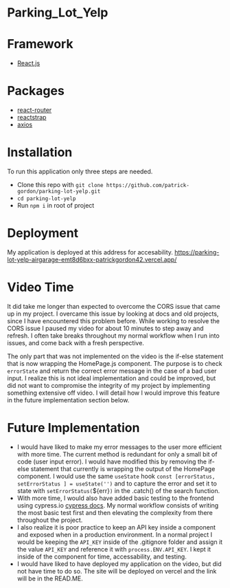 # Parking_Lot_Yelp

# Framework

- [React.js](https://reactjs.org/)

# Packages

- [react-router](https://reactrouter.com/)
- [reactstrap](https://reactstrap.github.io/)
- [axios](https://axios-http.com/)

# Installation

To run this application only three steps are needed.

- Clone this repo with `git clone https://github.com/patrick-gordon/parking-lot-yelp.git`
- `cd parking-lot-yelp`
- Run `npm i` in root of project

# Deployment
My application is deployed at this address for accesability. 
https://parking-lot-yelp-airgarage-emt8d6bxx-patrickgordon42.vercel.app/

# Video Time

It did take me longer than expected to overcome the CORS issue that came up in my project. I overcame this issue by looking at docs and old projects, since I have encountered this problem before. While working to resolve the CORS issue I paused my video for about 10 minutes to step away and refresh. I often take breaks throughout my normal workflow when I run into issues, and come back with a fresh perspective.

The only part that was not implemented on the video is the if-else statement that is now wrapping the HomePage.js component. The purpose is to check `errorState` and return the correct error message in the case of a bad user input. I realize this is not ideal implementation and could be improved, but did not want to compromise the integrity of my project by implementing something extensive off video. I will detail how I would improve this feature in the future implementation section below.

# Future Implementation

- I would have liked to make my error messages to the user more efficient with more time. The current method is redundant for only a small bit of code (user input error). I would have modified this by removing the if-else statement that currently is wrapping the output of the HomePage component. I would use the same `useState` hook `const [errorStatus, setErrorStatus ] = useState('')` and to capture the error and set it to state with `setErrorStatus(`${err}`)` in the .catch() of the search function.
- With more time, I would also have added basic testing to the frontend using cypress.io [cypress docs](https://www.cypress.io/). My normal workflow consists of writing the most basic test first and then elevating the complexity from there throughout the project. 
- I also realize it is poor practice to keep an API key inside a component and exposed when in a production environment. In a normal project I would be keeping the `API_KEY` inside of the .gitignore folder and assign it the value `API_KEY` and reference it with `process.ENV.API_KEY`. I kept it inside of the component for time, accessability, and testing.
- I would have liked to have deployed my application on the video, but did not have time to do so. The site will be deployed on vercel and the link will be in the READ.ME.
